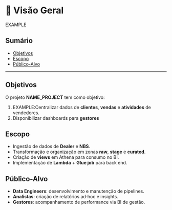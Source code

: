 # 📖 Visão Geral
EXAMPLE
## Sumário
- [Objetivos](#objetivos)  
- [Escopo](#escopo)  
- [Público-Alvo](#público-alvo)

---

## Objetivos

O projeto **NAME_PROJECT** tem como objetivo:

1. EXAMPLE:Centralizar dados de **clientes**, **vendas** e **atividades** de vendedores.  
2. Disponibilizar dashboards para  **gestores**  


## Escopo

- Ingestão de dados de **Dealer** e **NBS**.  
- Transformação e organização em zonas **raw**, **stage** e **curated**.  
- Criação de **views** em Athena para consumo no BI.  
- Implementação de **Lambda** + **Glue job** para back end.  

## Público-Alvo

- **Data Engineers**: desenvolvimento e manutenção de pipelines.  
- **Analistas**: criação de relatórios ad‑hoc e insights.   
- **Gestores**: acompanhamento de performance via BI de gestão.